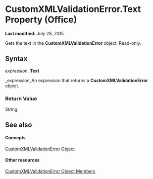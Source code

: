 
# CustomXMLValidationError.Text Property (Office)

 **Last modified:** July 28, 2015

Gets the text in the  **CustomXMLValidationError** object. Read-only.

## Syntax

 _expression_. **Text**

 _expression_An expression that returns a  **CustomXMLValidationError** object.


### Return Value

String


## See also


#### Concepts


 [CustomXMLValidationError Object](7f7ced9a-0878-9287-fe66-a7f0ffdc45b6.md)
#### Other resources


 [CustomXMLValidationError Object Members](b84777a9-ffea-f6e2-022e-aaeabfac49e0.md)
